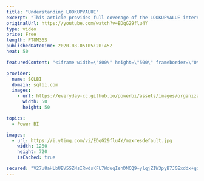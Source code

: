 ```yaml
---
title: "Understanding LOOKUPVALUE"
excerpt: "This article provides full coverage of the LOOKUPVALUE internals, alongside several performance considerations. Article and download: https://sql.bi/670739?aff=yt"
originalUrl: https://youtube.com/watch?v=EDqG29flu4Y
type: video
price: Free
length: PT8M36S
publishedDateTime: 2020-08-05T05:20:45Z
heat: 50

featuredContent: "<iframe width=\"800\" height=\"500\" frameborder=\"0\" src=\"https://www.youtube.com/embed/EDqG29flu4Y\" allow=\"accelerometer; autoplay; encrypted-media; gyroscope; picture-in-picture\" allowfullscreen></iframe>"

provider:
  name: SQLBI
  domain: sqlbi.com
  images:
    - url: https://everyday-cc.github.io/powerbi/assets/images/organizations/sqlbi.com-50x50.jpg
      width: 50
      height: 50

topics:
  - Power BI

images:
  - url: https://i.ytimg.com/vi/EDqG29flu4Y/maxresdefault.jpg
    width: 1280
    height: 720
    isCached: true

secured: "V27u8aHLbUBV5SZNsIRwdsKFL7WduqIehDMCQ9+ylqjZIW3pyB7JGExddx+giW9tYb51x0CpskUHvBudDAv6yJAR18JkUSwYAWFbgTUoLKjSLpnqPlGYo5yGq0ycsjChIYPbL53TfXuQGUYCP7Kk5LnFa0K1tkTFHrRULPQHybHW2nreRPHgi7YcRS6um5P8hhasYIMsquGfEGKvGHyXHByEo+/QkqJQ7HVCUho8jvg2IvFIr43nueqhhJxywM3v1kvPX0T6hPCJ4A+MiuZl+iu/g1k5nLFHmh8HlqfrofnBEbNQoEUNTZzyyO/6hxO7jwnsAQ/PgVZ+6j9lcJ6rGQYT7DnlOXbN8OxGNLjd6Yo1juHxFTv/cT0uRb24afOGYeWxkU9Xjaz+EHf+LR9wkTFphSFMURBWTqhGEWRXx5Q=;tXPF2WLfATknbFCibV6qpQ=="
---
```



